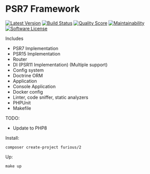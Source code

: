 # PSR7 Framework

[![Latest Version](https://img.shields.io/github/release/Furious-PHP/2.svg?style=flat-square)](https://github.com/Furious-PHP/2/releases)
[![Build Status](https://scrutinizer-ci.com/g/Furious-PHP/2/badges/build.png?b=main)](https://scrutinizer-ci.com/g/Furious-PHP/2/build-status/main)
[![Quality Score](https://img.shields.io/scrutinizer/g/Furious-PHP/2.svg?style=flat-square)](https://scrutinizer-ci.com/g/Furious-PHP/2)
[![Maintainability](https://api.codeclimate.com/v1/badges/71ecfc66e6100d3ffa0d/maintainability)](https://codeclimate.com/github/Furious-PHP/2/maintainability)
[![Software License](https://img.shields.io/badge/license-MIT-brightgreen.svg?style=flat-square)](LICENSE)

Includes
<ul>
    <li>PSR7 Implementation</li>
    <li>PSR15 Implementation</li>
    <li>Router</li>
    <li>DI (PSR11 Implementation) (Multiple support)</li>
    <li>Config system</li>
    <li>Doctrine ORM</li>
    <li>Application</li>
    <li>Console Application</li>
    <li>Docker config</li>
    <li>Linter, code sniffer, static analyzers</li>
    <li>PHPUnit</li>
    <li>Makefile</li>
</ul>

TODO:
<ul>
    <li>Update to PHP8</li>
</ul>

Install:

    composer create-project furious/2

Up:

    make up
